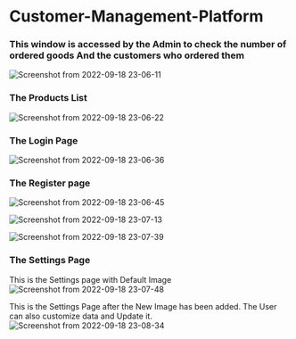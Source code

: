 # Customer-Management-Platform


### This window is accessed by the Admin to check the number of ordered goods And the customers who ordered them

![Screenshot from 2022-09-18 23-06-11](https://user-images.githubusercontent.com/111923574/190926719-adfd4906-3b91-4c10-9681-04dafa98996d.png)


### The Products List
![Screenshot from 2022-09-18 23-06-22](https://user-images.githubusercontent.com/111923574/190926725-0847ef53-aa21-497a-8c74-319e1551231b.png)


### The Login Page
![Screenshot from 2022-09-18 23-06-36](https://user-images.githubusercontent.com/111923574/190926731-133c1196-112e-45e6-8999-16e34c6e10bf.png)


### The Register page
![Screenshot from 2022-09-18 23-06-45](https://user-images.githubusercontent.com/111923574/190926738-846d162e-1f29-47e8-9af9-9ad2c29b0b1c.png)


![Screenshot from 2022-09-18 23-07-13](https://user-images.githubusercontent.com/111923574/190926743-34a83725-f188-4309-beee-43693c6de756.png)


![Screenshot from 2022-09-18 23-07-39](https://user-images.githubusercontent.com/111923574/190926746-77ba5a01-a8cb-41c2-aae9-6809113ea218.png)

### The Settings Page
This is the Settings page with Default  Image
![Screenshot from 2022-09-18 23-07-48](https://user-images.githubusercontent.com/111923574/190926750-42912cb8-e2bc-4955-8ce2-796f631de265.png)

This is the Settings Page after the New Image has been added. The User can also customize data and Update it.
![Screenshot from 2022-09-18 23-08-34](https://user-images.githubusercontent.com/111923574/190926757-93df6d29-c433-4e27-99ef-89098d34ab9d.png)
